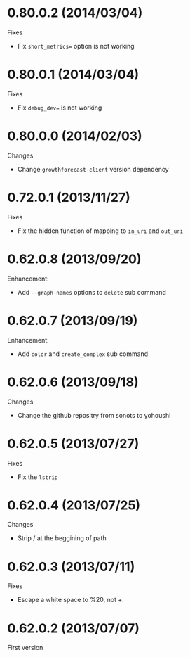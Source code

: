# 0.80.0.2 (2014/03/04)

Fixes

* Fix `short_metrics=` option is not working

# 0.80.0.1 (2014/03/04)

Fixes

* Fix `debug_dev=` is not working

# 0.80.0.0 (2014/02/03)

Changes

* Change `growthforecast-client` version dependency

# 0.72.0.1 (2013/11/27)

Fixes

* Fix the hidden function of mapping to `in_uri` and `out_uri`

# 0.62.0.8 (2013/09/20)

Enhancement:

* Add `--graph-names` options to `delete` sub command

# 0.62.0.7 (2013/09/19)

Enhancement:

* Add `color` and `create_complex` sub command

# 0.62.0.6 (2013/09/18)

Changes

* Change the github repositry from sonots to yohoushi

# 0.62.0.5 (2013/07/27)

Fixes

* Fix the `lstrip`

# 0.62.0.4 (2013/07/25)

Changes

* Strip / at the beggining of path

# 0.62.0.3 (2013/07/11)

Fixes

* Escape a white space to %20, not +.

# 0.62.0.2 (2013/07/07)

First version

